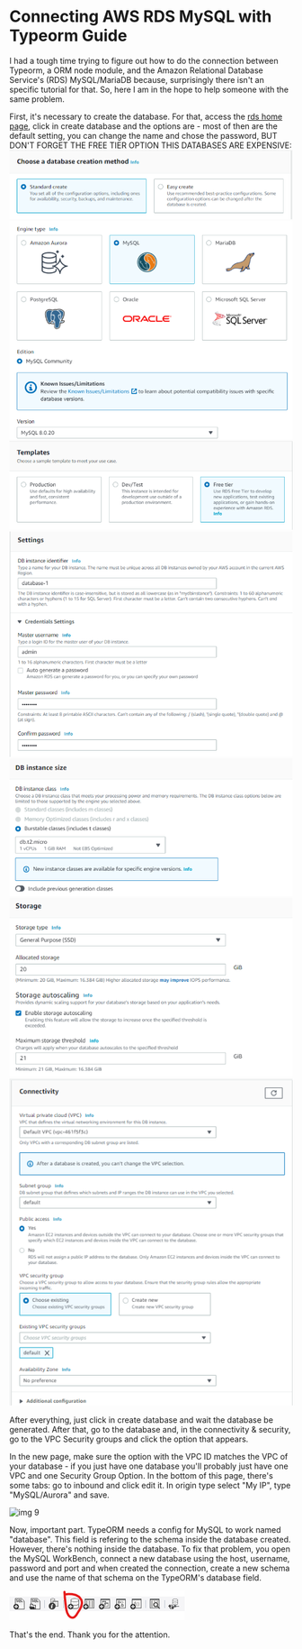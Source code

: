 # Connecting AWS RDS MySQL with Typeorm Guide

I had a tough time trying to figure out how to do the connection between Typeorm, a ORM node module, and the Amazon Relational Database Service's (RDS) MySQL/MariaDB because, surprisingly there isn't an specific tutorial for that. So, here I am in the hope to help someone with the same problem.

First, it's necessary to create the database. For that, access the [rds home page](aws.amazon.com/rds/home), click in create database and the options are - most of then are the default setting, you can change the name and chose the password, BUT DON'T FORGET THE FREE TIER OPTION THIS DATABASES ARE EXPENSIVE:
![img 1](https://github.com/Erick-Oliveira-ET/Connecting-AWS-RDS-MySQL-with-Typeorm-Guide/blob/main/images/1.png)
![img 2](https://github.com/Erick-Oliveira-ET/Connecting-AWS-RDS-MySQL-with-Typeorm-Guide/blob/main/images/2.png)
![img 3](https://github.com/Erick-Oliveira-ET/Connecting-AWS-RDS-MySQL-with-Typeorm-Guide/blob/main/images/3.png)
![img 4](https://github.com/Erick-Oliveira-ET/Connecting-AWS-RDS-MySQL-with-Typeorm-Guide/blob/main/images/4.png)
![img 5](https://github.com/Erick-Oliveira-ET/Connecting-AWS-RDS-MySQL-with-Typeorm-Guide/blob/main/images/5.png)
![img 6](https://github.com/Erick-Oliveira-ET/Connecting-AWS-RDS-MySQL-with-Typeorm-Guide/blob/main/images/6.png)
![img 7](https://github.com/Erick-Oliveira-ET/Connecting-AWS-RDS-MySQL-with-Typeorm-Guide/blob/main/images/7.png)

After everything, just click in create database and wait the database be generated. After that, go to the database and, in the connectivity & security, go to the VPC Security groups and click the option that appears. 

In the new page, make sure the option with the VPC ID matches the VPC of your database - if you just have one database you'll probably just have one VPC and one Security Group Option. In the bottom of this page, there's some tabs: go to inbound and click edit it. In origin type select "My IP", type "MySQL/Aurora" and save.

![img 9](https://github.com/Erick-Oliveira-ET/Connecting-AWS-RDS-MySQL-with-Typeorm-Guide/blob/main/images/9.png)

Now, important part. TypeORM needs a config for MySQL to work named "database". This field is refering to the schema inside the database created. However, there's nothing inside the database. To fix that problem, you open the MySQL WorkBench, connect a new database using the host, username, password and port and when created the connection, create a new schema and use the name of that schema on the TypeORM's database field. 

![img 10](https://github.com/Erick-Oliveira-ET/Connecting-AWS-RDS-MySQL-with-Typeorm-Guide/blob/main/images/10.png)



That's the end. Thank you for the attention.
